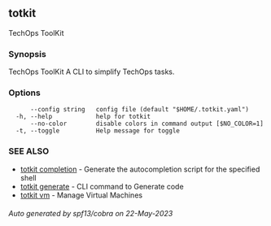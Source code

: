 ## totkit

TechOps ToolKit

### Synopsis

TechOps ToolKit
A CLI to simplify TechOps tasks.


### Options

```
      --config string   config file (default "$HOME/.totkit.yaml")
  -h, --help            help for totkit
      --no-color        disable colors in command output [$NO_COLOR=1]
  -t, --toggle          Help message for toggle
```

### SEE ALSO

* [totkit completion](totkit_completion.md)	 - Generate the autocompletion script for the specified shell
* [totkit generate](totkit_generate.md)	 - CLI command to Generate code
* [totkit vm](totkit_vm.md)	 - Manage Virtual Machines

###### Auto generated by spf13/cobra on 22-May-2023
